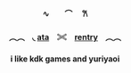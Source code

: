 ####  <p align="center">∿　　⌒　      𐙚
####  <p align="center">︵︵ ⠀◟ [ata](https://valkyrie.atabook.org)　𓏵　[rentry](https://rentry.co/ViviaTwilight) ⠀︵︵
####  <p align="center"> i like kdk games and yuriyaoi
